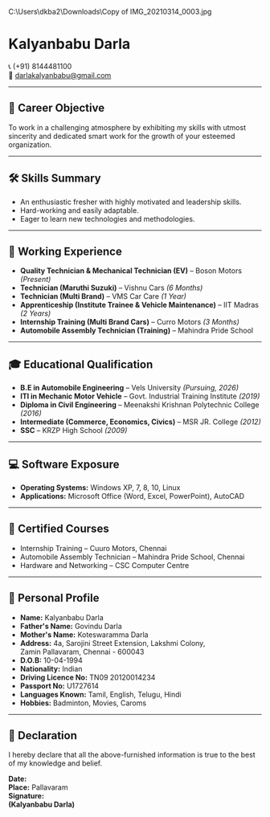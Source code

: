  C:\Users\dkba2\Downloads\Copy of IMG_20210314_0003.jpg

# Kalyanbabu Darla

📞 (+91) 8144481100  
📧 darlakalyanbabu@gmail.com  

---

## 🎯 Career Objective
To work in a challenging atmosphere by exhibiting my skills with utmost sincerity and dedicated smart work for the growth of your esteemed organization.

---

## 🛠️ Skills Summary
- An enthusiastic fresher with highly motivated and leadership skills.  
- Hard-working and easily adaptable.  
- Eager to learn new technologies and methodologies.

---

## 🧰 Working Experience
- **Quality Technician & Mechanical Technician (EV)** – Boson Motors *(Present)*  
- **Technician (Maruthi Suzuki)** – Vishnu Cars *(6 Months)*  
- **Technician (Multi Brand)** – VMS Car Care *(1 Year)*  
- **Apprenticeship (Institute Trainee & Vehicle Maintenance)** – IIT Madras *(2 Years)*  
- **Internship Training (Multi Brand Cars)** – Curro Motors *(3 Months)*  
- **Automobile Assembly Technician (Training)** – Mahindra Pride School

---

## 🎓 Educational Qualification
- **B.E in Automobile Engineering** – Vels University *(Pursuing, 2026)*  
- **ITI in Mechanic Motor Vehicle** – Govt. Industrial Training Institute *(2019)*  
- **Diploma in Civil Engineering** – Meenakshi Krishnan Polytechnic College *(2016)*  
- **Intermediate (Commerce, Economics, Civics)** – MSR JR. College *(2012)*  
- **SSC** – KRZP High School *(2009)*

---

## 💻 Software Exposure
- **Operating Systems:** Windows XP, 7, 8, 10, Linux  
- **Applications:** Microsoft Office (Word, Excel, PowerPoint), AutoCAD

---

## 🏅 Certified Courses
- Internship Training – Cuuro Motors, Chennai  
- Automobile Assembly Technician – Mahindra Pride School, Chennai  
- Hardware and Networking – CSC Computer Centre

---

## 👤 Personal Profile
- **Name:** Kalyanbabu Darla  
- **Father's Name:** Govindu Darla  
- **Mother's Name:** Koteswaramma Darla  
- **Address:** 4a, Sarojini Street Extension, Lakshmi Colony,  
  Zamin Pallavaram, Chennai - 600043  
- **D.O.B:** 10-04-1994  
- **Nationality:** Indian  
- **Driving Licence No:** TN09 20120014234  
- **Passport No:** U1727614  
- **Languages Known:** Tamil, English, Telugu, Hindi  
- **Hobbies:** Badminton, Movies, Caroms

---

## 📜 Declaration
I hereby declare that all the above-furnished information is true to the best of my knowledge and belief.

**Date:**  
**Place:** Pallavaram  
**Signature:**  
**(Kalyanbabu Darla)**
